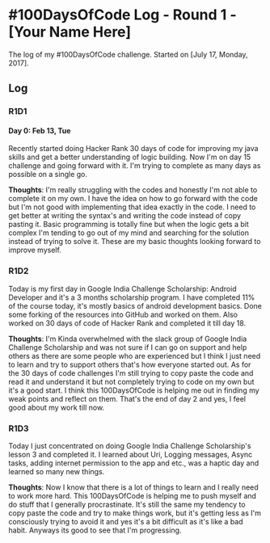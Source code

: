 # #100DaysOfCode Log - Round 1 - [Your Name Here]

The log of my #100DaysOfCode challenge. Started on [July 17, Monday, 2017].

## Log

### R1D1 

#### Day 0: Feb 13, Tue

Recently started doing Hacker Rank 30 days of code for improving my java skills and get a better understanding of logic building. Now I'm on day 15 challenge and going forward with it. I'm trying to complete as many days as possible on a single go. 

**Thoughts**: I'm really struggling with the codes and honestly I'm not able to complete it on my own. I have the idea on how to go forward with the code but I'm not good with implementing that idea exactly in the code. I need to get better at writing the syntax's and writing the code instead of copy pasting it. Basic programming is totally fine but when the logic gets a bit complex I'm tending to go out of my mind and searching for the solution instead of trying to solve it. These are my basic thoughts looking forward to improve myself.

### R1D2

Today is my first day in Google India Challenge Scholarship: Android Developer and it's a 3 months scholarship program. I have completed 11% of the course today, it's mostly basics of android development basics. Done some forking of the resources into GitHub and worked on them. Also worked on 30 days of code of Hacker Rank and completed it till day 18.

**Thoughts**: I'm Kinda overwhelmed with the slack group of Google India Challenge Scholarship and was not sure if I can go on support and help others as there are some people who are experienced but I think I just need to learn and try to support others that's how everyone started out. As for the 30 days of code challenges I'm still trying to copy paste the code and read it and understand it but not completely trying to code on my own but it's a good start. I think this 100DaysOfCode is helping me out in finding my weak points and reflect on them. That's the end of day 2 and yes, I feel good about my work till now.

### R1D3

Today I just concentrated on doing Google India Challenge Scholarship's lesson 3 and completed it. I learned about Uri, Logging messages, Async tasks, adding internet permission to the app and etc., was a haptic day and learned so many new things.

 **Thoughts**: Now I know that there is a lot of things to learn and I really need to work more hard. This 100DaysOfCode is helping me to push myself and do stuff that I generally procrastinate. It's still the same my tendency to copy paste the code and try to make things work, but it's getting less as I'm consciously trying to avoid it and yes it's a bit difficult as it's like a bad habit. Anyways its good to see that I'm progressing.